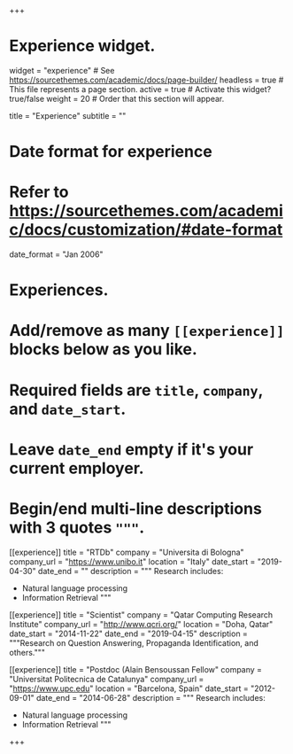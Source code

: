 +++
# Experience widget.
widget = "experience"  # See https://sourcethemes.com/academic/docs/page-builder/
headless = true  # This file represents a page section.
active = true  # Activate this widget? true/false
weight = 20  # Order that this section will appear.

title = "Experience"
subtitle = ""

# Date format for experience
#   Refer to https://sourcethemes.com/academic/docs/customization/#date-format
date_format = "Jan 2006"

# Experiences.
#   Add/remove as many `[[experience]]` blocks below as you like.
#   Required fields are `title`, `company`, and `date_start`.
#   Leave `date_end` empty if it's your current employer.
#   Begin/end multi-line descriptions with 3 quotes `"""`.
[[experience]]
  title = "RTDb"
  company = "Universita di Bologna"
  company_url = "https://www.unibo.it"
  location = "Italy"
  date_start = "2019-04-30"
  date_end = ""
  description = """
  Research includes:
  
  * Natural language processing
  * Information Retrieval
  """

[[experience]]
  title = "Scientist"
  company = "Qatar Computing Research Institute"
  company_url = "http://www.qcri.org/"
  location = "Doha, Qatar"
  date_start = "2014-11-22"
  date_end = "2019-04-15"
  description = """Research on Question Answering, Propaganda Identification,  and others."""

[[experience]]
  title = "Postdoc (Alain Bensoussan Fellow"
  company = "Universitat Politecnica de Catalunya"
  company_url = "https://www.upc.edu"
  location = "Barcelona, Spain"
  date_start = "2012-09-01"
  date_end = "2014-06-28"
  description = """
  Research includes:

  * Natural language processing
  * Information Retrieval
  """

+++
